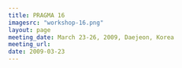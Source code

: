 ```yaml
---
title: PRAGMA 16 
imagesrc: "workshop-16.png"
layout: page
meeting_date: March 23-26, 2009, Daejeon, Korea
meeting_url:  
date: 2009-03-23
---
```


